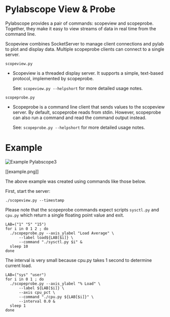 Pylabscope View & Probe
=======================

Pylabscope provides a pair of commands: scopeview and scopeprobe. Together,
they make it easy to view streams of data in real time from the command line.

Scopeview combines SocketServer to manage client connections and pylab to plot
and display data. Multiple scopeprobe clients can connect to a single server.

`scopeview.py` 

* Scopeview is a threaded display server. It supports a simple, text-based
  protocol, implemented by scopeprobe.

  See: `scopeview.py --helpshort` for more detailed usage notes.

`scopeprobe.py`

* Scopeprobe is a command line client that sends values to the scopeview
  server. By default, scopeprobe reads from stdin.  However, scopeprobe can
  also run a command and read the command output instead.

  See: `scopeprobe.py --helpshort` for more detailed usage notes.

Example
=======

![Example Pylabscope3](https://github.com/stephen-soltesz/pylabscope/raw/master/example.png)

[[example.png]]

The above example was created using commands like those below.

First, start the server:

    ./scopeview.py --timestamp

Please note that the scopeprobe commands expect scripts `sysctl.py` and
`cpu.py` which return a single floating point value and exit.

    LAB=("1" "5" "15")
    for i in 0 1 2 ; do 
      ./scopeprobe.py --axis_ylabel "Load Average" \
          --label load${LAB[$i]} \
          --command "./sysctl.py $i" & 
      sleep 10
    done

The interval is very small because cpu.py takes 1 second to determine current
load.

    LAB=("sys" "user")
    for i in 0 1 ; do 
      ./scopeprobe.py --axis_ylabel "% Load" \
          --label ${LAB[$i]} \
          --axis cpu_pct \
          --command "./cpu.py ${LAB[$i]}" \
          --interval 0.0 &
      sleep 1
    done


